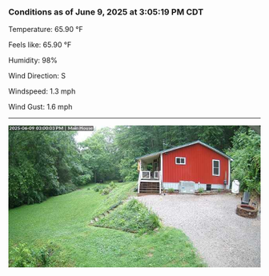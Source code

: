 ### Conditions as of June 9, 2025 at 3:05:19 PM CDT 

Temperature: 65.90 &deg;F

Feels like: 65.90 &deg;F

Humidity: 98%

Wind Direction: S

Windspeed: 1.3 mph

Wind Gust: 1.6 mph

---

<img src="./images/latest.jpeg"/>

